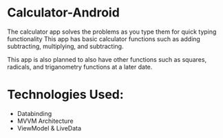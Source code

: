 # Calculator-Android

The calculator app solves the problems as you type them for quick typing functionality
This app has basic calculator functions such as adding subtracting, multiplying, and subtracting.

This app is also planned to also have other functions such as squares, radicals, and triganometry functions at a later date.

# Technologies Used:
* Databinding
* MVVM Architecture
* ViewModel & LiveData
